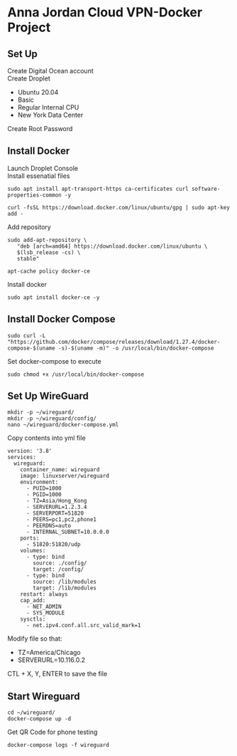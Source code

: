 # Anna Jordan Cloud VPN-Docker Project
## Set Up
Create Digital Ocean account \
Create Droplet 
- Ubuntu 20.04
- Basic
- Regular Internal CPU   
- New York Data Center

Create Root Password 
## Install Docker 

Launch Droplet Console \
Install essenatial files
```
sudo apt install apt-transport-https ca-certificates curl software-properties-common -y
```
```
curl -fsSL https://download.docker.com/linux/ubuntu/gpg | sudo apt-key add -
```
Add repository
```
sudo add-apt-repository \
   "deb [arch=amd64] https://download.docker.com/linux/ubuntu \
   $(lsb_release -cs) \
   stable"
```
```
apt-cache policy docker-ce
```
Install docker
```
sudo apt install docker-ce -y
```
## Install Docker Compose
```
sudo curl -L "https://github.com/docker/compose/releases/download/1.27.4/docker-compose-$(uname -s)-$(uname -m)" -o /usr/local/bin/docker-compose
```
Set docker-compose to execute
```
sudo chmod +x /usr/local/bin/docker-compose
```
## Set Up WireGuard
```
mkdir -p ~/wireguard/
mkdir -p ~/wireguard/config/
nano ~/wireguard/docker-compose.yml
```
Copy contents into yml file
```
version: '3.8'
services:
  wireguard:
    container_name: wireguard
    image: linuxserver/wireguard
    environment:
      - PUID=1000
      - PGID=1000
      - TZ=Asia/Hong_Kong
      - SERVERURL=1.2.3.4
      - SERVERPORT=51820
      - PEERS=pc1,pc2,phone1
      - PEERDNS=auto
      - INTERNAL_SUBNET=10.0.0.0
    ports:
      - 51820:51820/udp
    volumes:
      - type: bind
        source: ./config/
        target: /config/
      - type: bind
        source: /lib/modules
        target: /lib/modules
    restart: always
    cap_add:
      - NET_ADMIN
      - SYS_MODULE
    sysctls:
      - net.ipv4.conf.all.src_valid_mark=1
```
Modify file so that:
- TZ=America/Chicago
- SERVERURL=10.116.0.2

CTL + X, Y, ENTER to save the file
## Start Wireguard
```
cd ~/wireguard/
docker-compose up -d
```
Get QR Code for phone testing
```
docker-compose logs -f wireguard
```
